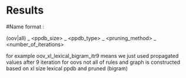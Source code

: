 Results
=======

#Name format :

(oov|all) _ <ppdb_size> _ <ppdb_type> _ <pruning_method> _ <number_of_iterations>

for example 
oov_xl_lexical_bigram_itr9
means we just used propagated values after 9 iteration for oovs not all of rules and graph is constructed based on xl size lexical ppdb and pruned (bigram) 
